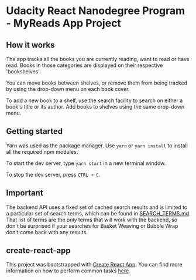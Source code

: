 # Udacity React Nanodegree Program - MyReads App Project

## How it works

The app tracks all the books you are currently reading, want to read or have read. 
Books in those categories are displayed on their respective 'bookshelves'.

You can move books between shelves, or remove them from being tracked by using the 
drop-down menu on each book cover.

To add a new book to a shelf, use the search facility to search on either a book's 
title or its author. Add books to shelves using the same drop-down menu.

## Getting started

Yarn was used as the package manager. Use `yarn` or `yarn install` to install all the required npm modules.

To start the dev server, type `yarn start` in a new terminal window.

To stop the dev server, press `CTRL + C`.

## Important
The backend API uses a fixed set of cached search results and is limited to a particular set of search terms, which can be found in [SEARCH_TERMS.md](SEARCH_TERMS.md). That list of terms are the _only_ terms that will work with the backend, so don't be surprised if your searches for Basket Weaving or Bubble Wrap don't come back with any results. 

## create-react-app

This project was bootstrapped with [Create React App](https://github.com/facebookincubator/create-react-app). You can find more information on how to perform common tasks [here](https://github.com/facebookincubator/create-react-app/blob/master/packages/react-scripts/template/README.md).
